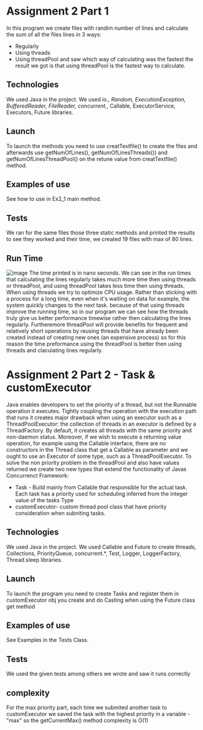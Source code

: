 # Assignment 2 Part 1
In this program we create files with randim number of lines and calculate the sum of all the files lines in 3 ways:
* Regularly
* Using threads
* Using threadPool
and saw which way of calculating was the fastest
the result we got is that using threadPool is the fastest way to calculate.

## Technologies
We used Java in the project.
We used io.*, Random, ExecutionException, BufferedReader, FileReader, concurrent.*, Callable, ExecutorService, Executors, Future libraries.

## Launch
To launch the methods you need to use creatTextfile() to create the files and afterwards use getNumOfLines(), getNumOfLinesThreads()) and getNumOfLinesThreadPool() on the retune value from creatTextfile() method. 

## Examples of use
See how to use in Ex2_1 main method.

## Tests
We ran for the same files those three static methods and printed the results to see they worked and their time, we created 19 files with max of 80 lines.

## Run Time
![image](https://user-images.githubusercontent.com/118976833/212316807-3a64561a-3f72-4625-91ad-0c9f014aeac4.png)
The time printed is in nano seconds.
We can see in the run times that calculating the lines regularly takes much more time then using threads or threadPool, and using threadPool takes less time then using threads.
When using threads we try to optimize CPU usage. Rather than sticking with a process for a long time, even when it's waiting on data for example, the system quickly changes to the next task. because of that using threads improve the running time, so in our program we can see how the threads truly give us better performance timewise rather then calculating the lines regularly.
Furtheremore threadPool will provide benefits for frequent and relatively short operations by reusing threads that have already been created instead of creating new ones (an expensive process) so for this reason the time preformance using the threadPool is better then using threads and claculating lines regularly.

# Assignment 2 Part 2 - Task & customExecutor
Java enables developers to set the priority of a thread, but not the Runnable operation it executes.
Tightly coupling the operation with the execution path that runs it creates major drawback when
using an executor such as a ThreadPoolExecutor: the collection of threads in an executor is defined by
a ThreadFactory. By default, it creates all threads with the same priority and non-daemon status.
Moreover, if we wish to execute a returning value operation, for example using the Callable<V>
interface, there are no constructors in the Thread class that get a Callable<V> as parameter and we
ought to use an Executor of some type, such as a ThreadPoolExecutor.
To solve the non priority problem in the threadPool and also have values returned we create two new types that extend the functionality of Javas Concurrenct Framework:
* Task - Build mainly from Callable that responsible for the actual task.
Each task has a priority used for scheduling͕ inferred from the integer value of the tasks Type
* customExecutor- custom thread pool class that have priority consideration when subniting tasks.

## Technologies
We used Java in the project.
We used Callable and Future to create threads, Collections, PriorityQueue, concurrent.*, Test, Logger, LoggerFactory, Thread.sleep  libraries.

## Launch
To launch the program you need to create Tasks and register them in customExecutor obj you create and do Casting when using the Future class get method

## Examples of use
See Examples in the Tests Class.

## Tests
We used the given tests among others we wrote and saw it runs correctly

## complexity
For the max priority part, each time we submited another task to customExecutor we saved the task with the highest priority in a variable - "max" so the getCurrentMax()
method complexity is O(1)
